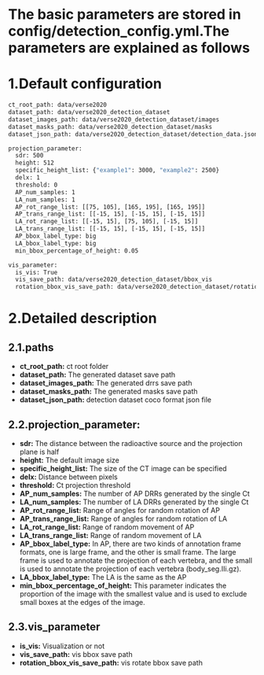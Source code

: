 <!--
 * @Description: Detection parameters
 * @version: 
 * @Author: ThreeStones1029 2320218115@qq.com
 * @Date: 2024-03-30 06:25:45
 * @LastEditors: ShuaiLei
 * @LastEditTime: 2024-03-30 06:52:15
-->
# The basic parameters are stored in config/detection_config.yml.The parameters are explained as follows
# 1.Default configuration
~~~bash
ct_root_path: data/verse2020  
dataset_path: data/verse2020_detection_dataset 
dataset_images_path: data/verse2020_detection_dataset/images 
dataset_masks_path: data/verse2020_detection_dataset/masks 
dataset_json_path: data/verse2020_detection_dataset/detection_data.json 

projection_parameter:
  sdr: 500 
  height: 512 
  specific_height_list: {"example1": 3000, "example2": 2500}
  delx: 1 
  threshold: 0 
  AP_num_samples: 1 
  LA_num_samples: 1 
  AP_rot_range_list: [[75, 105], [165, 195], [165, 195]] 
  AP_trans_range_list: [[-15, 15], [-15, 15], [-15, 15]] 
  LA_rot_range_list: [[-15, 15], [75, 105], [-15, 15]]  
  LA_trans_range_list: [[-15, 15], [-15, 15], [-15, 15]] 
  AP_bbox_label_type: big 
  LA_bbox_label_type: big 
  min_bbox_percentage_of_height: 0.05 

vis_parameter:
  is_vis: True
  vis_save_path: data/verse2020_detection_dataset/bbox_vis
  rotation_bbox_vis_save_path: data/verse2020_detection_dataset/rotation_bbox_vis 
~~~
# 2.Detailed description
## 2.1.paths
* **ct_root_path:** ct root folder
* **dataset_path:** The generated dataset save path
* **dataset_images_path:** The generated drrs save path
* **dataset_masks_path:** The generated masks save path
* **dataset_json_path:** detection dataset coco format json file

## 2.2.projection_parameter:
* **sdr:** The distance between the radioactive source and the projection plane is half
* **height:** The default image size
* **specific_height_list:** The size of the CT image can be specified
* **delx:** Distance between pixels
* **threshold:** Ct projection threshold
* **AP_num_samples:** The number of AP DRRs generated by the single Ct
* **LA_num_samples:** The number of LA DRRs generated by the single Ct
* **AP_rot_range_list:** Range of angles for random rotation of AP
* **AP_trans_range_list:** Range of angles for random rotation of LA
* **LA_rot_range_list:** Range of random movement of AP
* **LA_trans_range_list:** Range of random movement of LA
* **AP_bbox_label_type:** In AP, there are two kinds of annotation frame formats, one is large frame, and the other is small frame. The large frame is used to annotate the projection of each  vertebra, and the small is used to annotate the projection of each vertebra (body_seg.IIi.gz).
* **LA_bbox_label_type:** The LA is the same as the AP
* **min_bbox_percentage_of_height:** This parameter indicates the proportion of the image with the smallest value and is used to exclude small boxes at the edges of the image.

## 2.3.vis_parameter
* **is_vis:** Visualization or not
* **vis_save_path:** vis bbox save path
* **rotation_bbox_vis_save_path:** vis rotate bbox save path